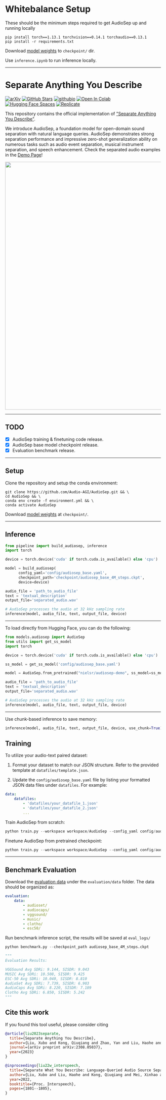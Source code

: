 # Whitebalance Setup
These should be the minimum steps required to get AudioSep up and running locally

```shell
pip install torch==1.13.1 torchvision==0.14.1 torchaudio==0.13.1
pip install -r requirements.txt
```

Download [model weights](https://huggingface.co/spaces/Audio-AGI/AudioSep/tree/main/checkpoint) to `checkpoint/` dir.

Use `inference.ipynb` to run inference locally.


<hr>


# Separate Anything You Describe
[![arXiv](https://img.shields.io/badge/arXiv-Paper-<COLOR>.svg)](https://arxiv.org/abs/2308.05037) [![GitHub Stars](https://img.shields.io/github/stars/Audio-AGI/AudioSep?style=social)](https://github.com/Audio-AGI/AudioSep/) [![githubio](https://img.shields.io/badge/GitHub.io-Demo_Page-blue?logo=Github&style=flat-square)](https://audio-agi.github.io/Separate-Anything-You-Describe) [![Open In Colab](https://colab.research.google.com/assets/colab-badge.svg)](https://colab.research.google.com/github/Audio-AGI/AudioSep/blob/main/AudioSep_Colab.ipynb) [![Hugging Face Spaces](https://img.shields.io/badge/%F0%9F%A4%97%20Hugging%20Face-Spaces-blue)](https://huggingface.co/spaces/Audio-AGI/AudioSep) [![Replicate](https://replicate.com/cjwbw/audiosep/badge)](https://replicate.com/cjwbw/audiosep) 


This repository contains the official implementation of ["Separate Anything You Describe"](https://audio-agi.github.io/Separate-Anything-You-Describe/AudioSep_arXiv.pdf).

We introduce AudioSep, a foundation model for open-domain sound separation with natural language queries. AudioSep demonstrates strong separation performance and impressive zero-shot generalization ability on numerous tasks such as audio event separation, musical instrument separation, and
speech enhancement. Check the separated audio examples in the [Demo Page](https://audio-agi.github.io/Separate-Anything-You-Describe/)!

<p align="center">
  <img align="middle" width="800" src="assets/results.png"/>
</p>

<hr>

## TODO
- [x] AudioSep training & finetuning code release.
- [x] AudioSep base model checkpoint release.
- [x] Evaluation benchmark release.

<hr>

## Setup
Clone the repository and setup the conda environment: 

  ```shell
  git clone https://github.com/Audio-AGI/AudioSep.git && \
  cd AudioSep && \ 
  conda env create -f environment.yml && \
  conda activate AudioSep
  ```
Download [model weights](https://huggingface.co/spaces/Audio-AGI/AudioSep/tree/main/checkpoint) at `checkpoint/`.

<hr>

## Inference 


  ```python
  from pipeline import build_audiosep, inference
  import torch

  device = torch.device('cuda' if torch.cuda.is_available() else 'cpu')

  model = build_audiosep(
        config_yaml='config/audiosep_base.yaml', 
        checkpoint_path='checkpoint/audiosep_base_4M_steps.ckpt', 
        device=device)

  audio_file = 'path_to_audio_file'
  text = 'textual_description'
  output_file='separated_audio.wav'

  # AudioSep processes the audio at 32 kHz sampling rate  
  inference(model, audio_file, text, output_file, device)
  ```

<hr>

To load directly from Hugging Face, you can do the following:

  ```python
  from models.audiosep import AudioSep
  from utils import get_ss_model
  import torch

  device = torch.device('cuda' if torch.cuda.is_available() else 'cpu')

  ss_model = get_ss_model('config/audiosep_base.yaml')

  model = AudioSep.from_pretrained("nielsr/audiosep-demo", ss_model=ss_model)

  audio_file = 'path_to_audio_file'
  text = 'textual_description'
  output_file='separated_audio.wav'

  # AudioSep processes the audio at 32 kHz sampling rate  
  inference(model, audio_file, text, output_file, device)
  ```
<hr>

Use chunk-based inference to save memory:
  ```python
  inference(model, audio_file, text, output_file, device, use_chunk=True)
  ```

## Training 

To utilize your audio-text paired dataset:

1. Format your dataset to match our JSON structure. Refer to the provided template at `datafiles/template.json`.

2. Update the `config/audiosep_base.yaml` file by listing your formatted JSON data files under `datafiles`. For example:

```yaml
data:
    datafiles:
        - 'datafiles/your_datafile_1.json'
        - 'datafiles/your_datafile_2.json'
        ...
```

Train AudioSep from scratch:
  ```python
  python train.py --workspace workspace/AudioSep --config_yaml config/audiosep_base.yaml --resume_checkpoint_path checkpoint/ ''
  ```

Finetune AudioSep from pretrained checkpoint:
  ```python
  python train.py --workspace workspace/AudioSep --config_yaml config/audiosep_base.yaml --resume_checkpoint_path path_to_checkpoint
  ```

<hr>

## Benchmark Evaluation
Download the [evaluation data](https://drive.google.com/drive/folders/1PbCsuvdrzwAZZ_fwIzF0PeVGZkTk0-kL?usp=sharing) under the `evaluation/data` folder. The data should be organized as:

```yaml
evaluation:
    data:
        - audioset/
        - audiocaps/
        - vggsound/
        - music/
        - clotho/
        - esc50/
```
Run benchmark inference script, the results will be saved at `eval_logs/`
```python
python benchmark.py --checkpoint_path audiosep_base_4M_steps.ckpt

"""
Evaluation Results:

VGGSound Avg SDRi: 9.144, SISDR: 9.043
MUSIC Avg SDRi: 10.508, SISDR: 9.425
ESC-50 Avg SDRi: 10.040, SISDR: 8.810
AudioSet Avg SDRi: 7.739, SISDR: 6.903
AudioCaps Avg SDRi: 8.220, SISDR: 7.189
Clotho Avg SDRi: 6.850, SISDR: 5.242
"""
```

## Cite this work

If you found this tool useful, please consider citing
```bibtex
@article{liu2023separate,
  title={Separate Anything You Describe},
  author={Liu, Xubo and Kong, Qiuqiang and Zhao, Yan and Liu, Haohe and Yuan, Yi and Liu, Yuzhuo and Xia, Rui and Wang, Yuxuan and Plumbley, Mark D and Wang, Wenwu},
  journal={arXiv preprint arXiv:2308.05037},
  year={2023}
}
```
```bibtex
@inproceedings{liu22w_interspeech,
  title={Separate What You Describe: Language-Queried Audio Source Separation},
  author={Liu, Xubo and Liu, Haohe and Kong, Qiuqiang and Mei, Xinhao and Zhao, Jinzheng and Huang, Qiushi and Plumbley, Mark D and Wang, Wenwu},
  year=2022,
  booktitle={Proc. Interspeech},
  pages={1801--1805},
}
```

